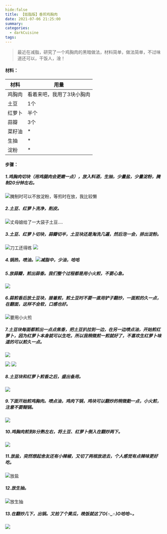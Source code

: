 ```yaml
---
hide:false
title: 【低脂版】香煎鸡胸肉
date: 2021-07-06 21:25:00
summary: 
categories: 
  - darkCuisine
tags:
---
```

> 最近在减脂，研究了一个鸡胸肉的黑暗做法，材料简单，做法简单，不过味道还可以，干饭人，淦！
#### 材料：
| 材料 | 用量 |
|--|--|
| 鸡胸肉 | 看着来吧，我用了3块小胸肉 |
| 土豆 |1个  |
| 红萝卜 | 半个 |
| 蒜瓣 | 3个 |
| 菜籽油 | * |
| 生抽 | * |
| 淀粉 | * |
#### 步骤：
##### 1.鸡胸肉切块（用鸡腿肉会更嫩一点），放入料酒，生抽，少量盐，少量淀粉，腌制20分钟左右。
![腌制时可以不放淀粉，等煎时在放，我比较懒](https://img-blog.csdnimg.cn/20210707100757540.jpg?x-oss-process=image/watermark,type_ZmFuZ3poZW5naGVpdGk,shadow_10,text_aHR0cHM6Ly9ibG9nLmNzZG4ubmV0L3dlaXhpbl80MDI0Mzg5NA==,size_16,color_FFFFFF,t_70#pic_center)
##### 2.土豆、红萝卜洗净，削皮。
![丈母娘给了一大袋子土豆....](https://img-blog.csdnimg.cn/20210707100853769.jpg?x-oss-process=image/watermark,type_ZmFuZ3poZW5naGVpdGk,shadow_10,text_aHR0cHM6Ly9ibG9nLmNzZG4ubmV0L3dlaXhpbl80MDI0Mzg5NA==,size_16,color_FFFFFF,t_70#pic_center)
##### 3.土豆、红萝卜切块，蒜瓣切半，土豆块还是淘洗几遍，然后泡一会，排出淀粉。
![刀工还得练](https://img-blog.csdnimg.cn/20210707101000991.jpg?x-oss-process=image/watermark,type_ZmFuZ3poZW5naGVpdGk,shadow_10,text_aHR0cHM6Ly9ibG9nLmNzZG4ubmV0L3dlaXhpbl80MDI0Mzg5NA==,size_16,color_FFFFFF,t_70#pic_center)
![](https://img-blog.csdnimg.cn/20210707102615562.jpg?x-oss-process=image/watermark,type_ZmFuZ3poZW5naGVpdGk,shadow_10,text_aHR0cHM6Ly9ibG9nLmNzZG4ubmV0L3dlaXhpbl80MDI0Mzg5NA==,size_16,color_FFFFFF,t_70#pic_center)

##### 4.锅热，喷油。![减脂中，少油，哈哈](https://img-blog.csdnimg.cn/20210707102216115.jpg?x-oss-process=image/watermark,type_ZmFuZ3poZW5naGVpdGk,shadow_10,text_aHR0cHM6Ly9ibG9nLmNzZG4ubmV0L3dlaXhpbl80MDI0Mzg5NA==,size_16,color_FFFFFF,t_70#pic_center)
##### 5.放蒜瓣，煎出蒜香。我们整个过程都是用小火煎，不要心急。
![](https://img-blog.csdnimg.cn/20210707102339508.jpg?x-oss-process=image/watermark,type_ZmFuZ3poZW5naGVpdGk,shadow_10,text_aHR0cHM6Ly9ibG9nLmNzZG4ubmV0L3dlaXhpbl80MDI0Mzg5NA==,size_16,color_FFFFFF,t_70#pic_center)
##### 6.蒜煎香后放土豆块，接着煎，煎土豆时不要一直用铲子翻炒，一面煎的久一点，在翻面，这样不会软，口感也好。
![要用小火煎](https://img-blog.csdnimg.cn/20210707102410860.jpg?x-oss-process=image/watermark,type_ZmFuZ3poZW5naGVpdGk,shadow_10,text_aHR0cHM6Ly9ibG9nLmNzZG4ubmV0L3dlaXhpbl80MDI0Mzg5NA==,size_16,color_FFFFFF,t_70#pic_center)
##### 7.土豆块每面都煎出一点点焦香，把土豆扒拉到一边，在另一边喷点油，开始煎红萝卜，因为红萝卜本身就可以生吃，所以我稍微煎一煎就好了，不喜欢生红萝卜味道的可以煎久一点。
![](https://img-blog.csdnimg.cn/20210707102937953.jpg?x-oss-process=image/watermark,type_ZmFuZ3poZW5naGVpdGk,shadow_10,text_aHR0cHM6Ly9ibG9nLmNzZG4ubmV0L3dlaXhpbl80MDI0Mzg5NA==,size_16,color_FFFFFF,t_70#pic_center)

![](https://img-blog.csdnimg.cn/20210707102925889.jpg?x-oss-process=image/watermark,type_ZmFuZ3poZW5naGVpdGk,shadow_10,text_aHR0cHM6Ly9ibG9nLmNzZG4ubmV0L3dlaXhpbl80MDI0Mzg5NA==,size_16,color_FFFFFF,t_70#pic_center)
![](https://img-blog.csdnimg.cn/20210707102946987.jpg?x-oss-process=image/watermark,type_ZmFuZ3poZW5naGVpdGk,shadow_10,text_aHR0cHM6Ly9ibG9nLmNzZG4ubmV0L3dlaXhpbl80MDI0Mzg5NA==,size_16,color_FFFFFF,t_70#pic_center)
##### 8.土豆块和红萝卜煎香之后，盛出备用。
![](https://img-blog.csdnimg.cn/20210707103057758.jpg?x-oss-process=image/watermark,type_ZmFuZ3poZW5naGVpdGk,shadow_10,text_aHR0cHM6Ly9ibG9nLmNzZG4ubmV0L3dlaXhpbl80MDI0Mzg5NA==,size_16,color_FFFFFF,t_70#pic_center)
##### 9.下面开始煎鸡胸肉。喷点油，鸡肉下锅，鸡块可以翻炒的稍微勤一点，小火煎，注意不要糊锅。
![](https://img-blog.csdnimg.cn/20210707103150149.jpg?x-oss-process=image/watermark,type_ZmFuZ3poZW5naGVpdGk,shadow_10,text_aHR0cHM6Ly9ibG9nLmNzZG4ubmV0L3dlaXhpbl80MDI0Mzg5NA==,size_16,color_FFFFFF,t_70#pic_center)
##### 10.鸡胸肉煎到8分熟左右，将土豆、红萝卜倒入在翻炒两下。
![](https://img-blog.csdnimg.cn/20210707103356123.jpg?x-oss-process=image/watermark,type_ZmFuZ3poZW5naGVpdGk,shadow_10,text_aHR0cHM6Ly9ibG9nLmNzZG4ubmV0L3dlaXhpbl80MDI0Mzg5NA==,size_16,color_FFFFFF,t_70#pic_center)
##### 11.放盐，突然想起舍友还有小辣椒，又切了两根放进去，个人感觉有点辣味更好吃。
![放盐](https://img-blog.csdnimg.cn/20210707103427785.jpg?x-oss-process=image/watermark,type_ZmFuZ3poZW5naGVpdGk,shadow_10,text_aHR0cHM6Ly9ibG9nLmNzZG4ubmV0L3dlaXhpbl80MDI0Mzg5NA==,size_16,color_FFFFFF,t_70#pic_center)
##### 12.放生抽。
![放生抽](https://img-blog.csdnimg.cn/20210707103554638.jpg?x-oss-process=image/watermark,type_ZmFuZ3poZW5naGVpdGk,shadow_10,text_aHR0cHM6Ly9ibG9nLmNzZG4ubmV0L3dlaXhpbl80MDI0Mzg5NA==,size_16,color_FFFFFF,t_70#pic_center)
##### 13.在翻炒几下，出锅。又拍了个黄瓜，晚饭就这了O(∩_∩)O哈哈~。
![](https://img-blog.csdnimg.cn/20210707103739580.jpg?x-oss-process=image/watermark,type_ZmFuZ3poZW5naGVpdGk,shadow_10,text_aHR0cHM6Ly9ibG9nLmNzZG4ubmV0L3dlaXhpbl80MDI0Mzg5NA==,size_16,color_FFFFFF,t_70#pic_center)


